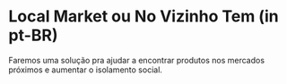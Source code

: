 # Local Market ou No Vizinho Tem (in pt-BR)

Faremos uma solução pra ajudar a encontrar produtos nos mercados próximos e aumentar o isolamento social.
